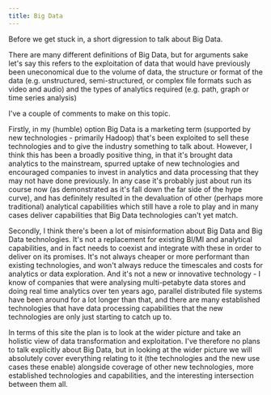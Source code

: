 ```yaml
---
title: Big Data
---
```

Before we get stuck in, a short digression to talk about Big Data.
<!--more-->

There are many different definitions of Big Data, but for arguments sake let's say this refers to the exploitation of data that would have previously been uneconomical due to the volume of data, the structure or format of the data (e.g. unstructured, semi-structured, or complex file formats such as video and audio) and the types of analytics required (e.g. path, graph or time series analysis)

I've a couple of comments to make on this topic.

Firstly, in my (humble) option Big Data is a marketing term (supported by new technologies - primarily Hadoop) that's been exploited to sell these technologies and to give the industry something to talk about.  However, I think this has been a broadly positive thing, in that it's brought data analytics to the mainstream, spurred uptake of new technologies and encouraged companies to invest in analytics and data processing that they may not have done previously. In any case it's probably just about run its course now (as demonstrated as it's fall down the far side of the hype curve), and has definitely resulted in the devaluation of other (perhaps more traditional) analytical capabilities which still have a role to play and in many cases deliver capabilities that Big Data technologies can't yet match.

Secondly, I think there's been a lot of misinformation about Big Data and Big Data technologies. It's not a replacement for existing BI/MI and analytical capabilities, and in fact needs to coexist and integrate with these in order to deliver on its promises. It's not always cheaper or more performant than existing technologies, and won't always reduce the timescales and costs for analytics or data exploration. And it's not a new or innovative technology -  I know of companies that were analysing multi-petabyte data stores and doing real time analytics over ten years ago, parallel distributed file systems have been around for a lot longer than that, and there are many established technologies that have data processing capabilities that the new technologies are only just starting to catch up to.

In terms of this site the plan is to look at the wider picture and take an holistic view of data transformation and exploitation.  I've therefore no plans to talk explicitly about Big Data, but in looking at the wider picture we will absolutely cover everything relating to it (the technologies and the new use cases these enable) alongside coverage of other new technologies, more established technologies and capabilities, and the interesting intersection between them all.